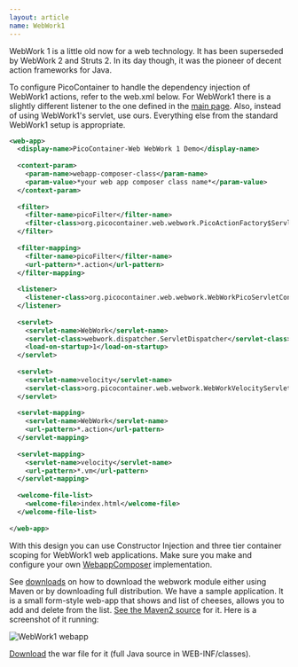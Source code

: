 ```yaml
---
layout: article
name: WebWork1
---
```


WebWork 1 is a little old now for a web technology. It has been superseded by WebWork 2 and Struts 2. In its day though, it was the pioneer of decent action frameworks for Java.

To configure PicoContainer to handle the dependency injection of WebWork1 actions, refer to the web.xml below. For WebWork1 there is a slightly different listener to the one defined in the [main page](index.html). Also, instead of using WebWork1's servlet, use ours. Everything else from the standard WebWork1 setup is appropriate.

```xml
<web-app>  
  <display-name>PicoContainer-Web WebWork 1 Demo</display-name>  
  
  <context-param>  
    <param-name>webapp-composer-class</param-name>  
    <param-value>*your web app composer class name*</param-value>  
  </context-param>  
  
  <filter>  
    <filter-name>picoFilter</filter-name>  
    <filter-class>org.picocontainer.web.webwork.PicoActionFactory$ServletFilter</filter-class>  
  </filter>  
  
  <filter-mapping>  
    <filter-name>picoFilter</filter-name>  
    <url-pattern>*.action</url-pattern>  
  </filter-mapping>  
  
  <listener>  
    <listener-class>org.picocontainer.web.webwork.WebWorkPicoServletContainerListener</listener-class>  
  </listener>  
  
  <servlet>  
    <servlet-name>WebWork</servlet-name>  
    <servlet-class>webwork.dispatcher.ServletDispatcher</servlet-class>  
    <load-on-startup>1</load-on-startup>  
  </servlet>  
  
  <servlet>  
    <servlet-name>velocity</servlet-name>  
    <servlet-class>org.picocontainer.web.webwork.WebWorkVelocityServlet</servlet-class>  
  </servlet>  
  
  <servlet-mapping>  
    <servlet-name>WebWork</servlet-name>  
    <url-pattern>*.action</url-pattern>  
  </servlet-mapping>  
  
  <servlet-mapping>  
    <servlet-name>velocity</servlet-name>  
    <url-pattern>*.vm</url-pattern>  
  </servlet-mapping>  
  
  <welcome-file-list>  
    <welcome-file>index.html</welcome-file>  
  </welcome-file-list>  
  
</web-app> 
```

With this design you can use Constructor Injection and three tier container scoping for WebWork1 web applications. Make sure you make and configure your own [WebappComposer](composition.html) implementation.

See [downloads](downloads.html) on how to download the webwork module either using Maven or by downloading full distribution.
We have a sample application. It is a small form-style web-app that shows and list of cheeses, allows you to add and delete from the list. [See the Maven2 source](http://svn.codehaus.org/picocontainer/java/2.x/trunk/web/examples/webwork-webapp/) for it. Here is a screenshot of it running:

![WebWork1 webapp](images/WebWork1_App.jpg "WebWork1 webapp")

[Download](warfiles/pico-webwork1-demo.war) the war file for it (full Java source in WEB-INF/classes).
